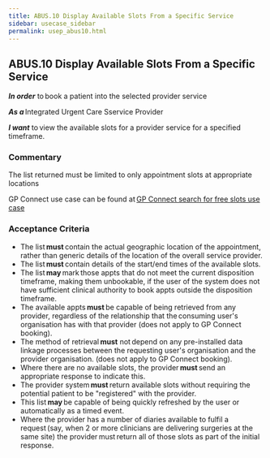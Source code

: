 ```yaml
---
title: ABUS.10 Display Available Slots From a Specific Service
sidebar: usecase_sidebar
permalink: usep_abus10.html
---
```


## ABUS.10 Display Available Slots From a Specific Service
**_In order_** to book a patient into the selected provider service 

**_As a_** Integrated Urgent Care Sservice Provider 

**_I want_** to view the available slots for a provider service for a specified timeframe.

### Commentary 
The list returned must be limited to only appointment slots at appropriate locations

GP Connect use case can be found at <a href="https://nhsconnect.github.io/gpconnect/appointments_use_case_search_for_free_slots.html" target="_blank">GP Connect search for free slots use case</a>

### Acceptance Criteria 
* The list **must** contain the actual geographic location of the appointment, rather than generic details of the location of the overall service provider. 
* The list **must** contain details of the start/end times of the available slots. 
* The list **may** mark those appts that do not meet the current disposition timeframe, making them unbookable, if the user of the system does not have sufficient clinical authority to book appts outside the disposition timeframe. 
* The available appts **must** be capable of being retrieved from any provider, regardless of the relationship that the consuming user's organisation has with that provider (does not apply to GP Connect booking). 
* The method of retrieval **must** not depend on any pre-installed data linkage processes between the requesting user's organisation and the provider organisation. (does not apply to GP Connect booking). 
* Where there are no available slots, the provider **must** send an appropriate response to indicate this. 
* The provider system **must** return available slots without requiring the potential patient to be "registered" with the provider. 
* This list **may** be capable of being quickly refreshed by the user or automatically as a timed event. 
* Where the provider has a number of diaries available to fulfil a request (say, when 2 or more clinicians are delivering surgeries at the same site) the provider must return all of those slots as part of the initial response. 
